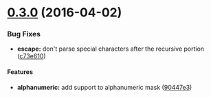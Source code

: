 <a name="0.3.0"></a>
# [0.3.0](https://github.com/the-darc/string-mask/compare/0.2.2...v0.3.0) (2016-04-02)


### Bug Fixes

* **escape:** don't parse special characters after the recursive portion ([c73e610](https://github.com/the-darc/string-mask/commit/c73e610))

#### Features

* **alphanumeric:** add support to alphanumeric mask ([90447e3](http://github.com/the-darc/string-mask/commit/90447e3))

